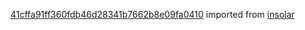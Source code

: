 [41cffa91ff360fdb46d28341b7662b8e09fa0410](https://github.com/insolar/insolar/commit/41cffa91ff360fdb46d28341b7662b8e09fa0410) imported from [insolar](https://github.com/insolar/insolar)
